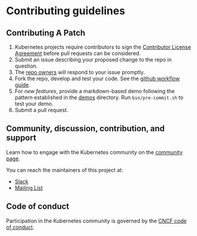 # Contributing guidelines

[Contributor License Agreement]: https://git.k8s.io/community/CLA.md
[github workflow guide]: https://github.com/kubernetes/community/blob/master/contributors/guide/github-workflow.md
[CNCF code of conduct]: https://github.com/cncf/foundation/blob/master/code-of-conduct.md

## Contributing A Patch

1. Kubernetes projects require contributors to sign the
   [Contributor License Agreement] before pull requests
   can be considered.
1. Submit an issue describing your proposed change to
   the repo in question.
1. The [repo owners](OWNERS) will respond to your issue
   promptly.
1. Fork the repo, develop and test your code.
   See the [github workflow guide].
1. For _new features_, provide a markdown-based demo following
   the pattern established in the [demos](demos) directory.
   Run `bin/pre-commit.sh` to test your demo.
1. Submit a pull request.

## Community, discussion, contribution, and support

Learn how to engage with the Kubernetes community on
the [community page](http://kubernetes.io/community/).

You can reach the maintainers of this project at:

- [Slack](http://slack.k8s.io/)
- [Mailing List](https://groups.google.com/forum/#!forum/kubernetes-kustomize)

## Code of conduct

Participation in the Kubernetes community is governed
by the [CNCF code of conduct].
